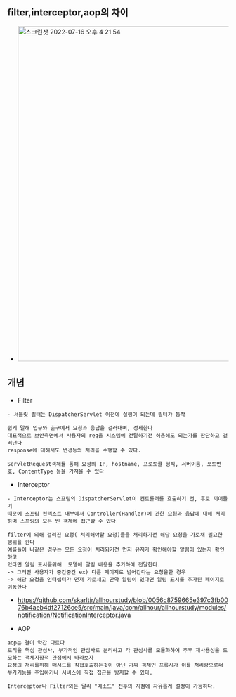 ## filter,interceptor,aop의 차이
- <img width="763" alt="스크린샷 2022-07-16 오후 4 21 54" src="https://user-images.githubusercontent.com/62214428/179344813-6305f0c2-ab0e-4689-855f-3c5bbb310069.png">

## 개념

- Filter
```
- 서블릿 필터는 DispatcherServlet 이전에 실행이 되는데 필터가 동작

쉽게 말해 입구와 출구에서 요청과 응답을 걸러내며, 정제한다
대표적으로 보안측면에서 사용자의 req을 시스템에 전달하기전 허용해도 되는가를 판단하고 걸러낸다
response에 대해서도 변경등의 처리를 수행할 수 있다.

ServletRequest객체를 통해 요청의 IP, hostname, 프로토콜 형식, 서버이름, 포트번호, ContentType 등을 가져올 수 있다
```

- Interceptor
```
- Interceptor는 스프링의 DispatcherServlet이 컨트롤러를 호출하기 전, 후로 끼어들기
때문에 스프링 컨텍스트 내부에서 Controller(Handler)에 관한 요청과 응답에 대해 처리하며 스프링의 모든 빈 객체에 접근할 수 있다

filter에 의해 걸러진 요청( 처리해야할 요청)들을 처리하기전 해당 요청을 가로채 필요한 행위를 한다
예를들어 나같은 경우는 모든 요청이 처리되기전 먼저 유저가 확인해야할 알림이 있는지 확인하고 
있다면 알림 표시를위해  모델에 알림 내용을 추가하여 전달한다.
-> 그러면 사용자가 중간중간 ex) 다른 페이지로 넘어간다는 요청을한 경우 
-> 해당 요청을 인터셉터가 먼저 가로채고 만약 알림이 있다면 알림 표시를 추가된 페이지로 이동한다
```
- https://github.com/skarltjr/allhourstudy/blob/0056c8759665e397c3fb0076b4aeb4df27126ce5/src/main/java/com/allhour/allhourstudy/modules/notification/NotificationInterceptor.java 

- AOP
```
aop는 결이 약간 다르다
로직을 핵심 관심사, 부가적인 관심사로 분리하고 각 관심사를 모듈화하여 추후 재사용성을 도모하는 객체지향적 관점에서 바라보자
요청의 처리를위해 매서드를 직접호출하는것이 아닌 가짜 객체인 프록시가 이를 처리함으로써 부가기능을 주입하거나 서비스에 직접 접근을 방지할 수 있다.

Interceptor나 Filter와는 달리 "메소드" 전후의 지점에 자유롭게 설정이 가능하다.
```


